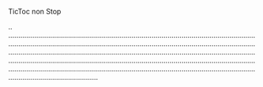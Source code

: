 TicToc non Stop

..
.........................................................................................................................................................................................................................................................................................................................................................................................................................................................................................................................................................................................................................................................................................